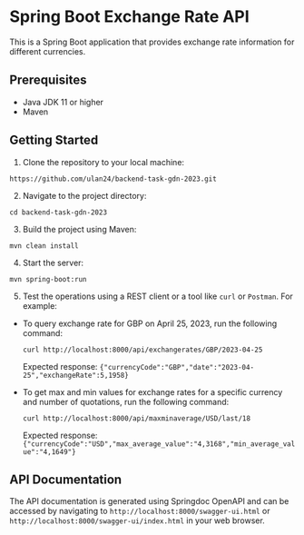 # Spring Boot Exchange Rate API

This is a Spring Boot application that provides exchange rate information for different currencies.

## Prerequisites
- Java JDK 11 or higher
- Maven

## Getting Started
1. Clone the repository to your local machine:
```
https://github.com/ulan24/backend-task-gdn-2023.git
```

2. Navigate to the project directory:
```
cd backend-task-gdn-2023
```

3. Build the project using Maven:
```
mvn clean install
```

4. Start the server:
```
mvn spring-boot:run
```

5. Test the operations using a REST client or a tool like `curl` or `Postman`. For example:

- To query exchange rate for GBP on April 25, 2023, run the following command:

  ```
  curl http://localhost:8000/api/exchangerates/GBP/2023-04-25
  ```

  Expected response: `{"currencyCode":"GBP","date":"2023-04-25","exchangeRate":5,1958}`

- To get max and min values for exchange rates for a specific currency and number of quotations, run the following command:

  ```
  curl http://localhost:8000/api/maxminaverage/USD/last/18
  ```

  Expected response: `{"currencyCode":"USD","max_average_value":"4,3168","min_average_value":"4,1649"}`

## API Documentation
The API documentation is generated using Springdoc OpenAPI and can be accessed by navigating to `http://localhost:8000/swagger-ui.html` or `http://localhost:8000/swagger-ui/index.html` in your web browser.
